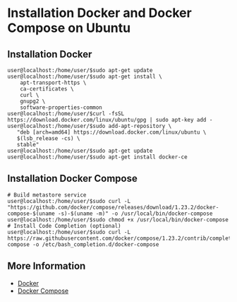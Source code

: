 # Installation Docker and Docker Compose on Ubuntu

## Installation Docker
```bash=bash
user@localhost:/home/user/$sudo apt-get update
user@localhost:/home/user/$sudo apt-get install \
    apt-transport-https \
    ca-certificates \
    curl \
    gnupg2 \
    software-properties-common
user@localhost:/home/user/$curl -fsSL https://download.docker.com/linux/ubuntu/gpg | sudo apt-key add -
user@localhost:/home/user/$sudo add-apt-repository \
   "deb [arch=amd64] https://download.docker.com/linux/ubuntu \
   $(lsb_release -cs) \
   stable"
user@localhost:/home/user/$sudo apt-get update
user@localhost:/home/user/$sudo apt-get install docker-ce
```
## Installation Docker Compose
```bash=bash
# Build metastore service
user@localhost:/home/user/$sudo curl -L "https://github.com/docker/compose/releases/download/1.23.2/docker-compose-$(uname -s)-$(uname -m)" -o /usr/local/bin/docker-compose
user@localhost:/home/user/$sudo chmod +x /usr/local/bin/docker-compose
# Install Code Completion (optional)
user@localhost:/home/user/$sudo curl -L https://raw.githubusercontent.com/docker/compose/1.23.2/contrib/completion/bash/docker-compose -o /etc/bash_completion.d/docker-compose
```

## More Information

* [Docker](https://docs.docker.com/install/linux/docker-ce/ubuntu/#install-using-the-repository)
* [Docker Compose](https://docs.docker.com/compose/install/)
